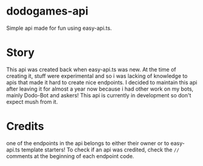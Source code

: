 # dodogames-api
Simple api made for fun using easy-api.ts.

# Story
This api was created back when easy-api.ts was new. At the time of creating it, stuff were experimental and so i was lacking of knowledge to apis that made it hard to create nice endpoints. I decided to maintain this api after leaving it for almost a year now because i had other work on my bots, mainly Dodo-Bot and askers! This api is currently in development so don't expect mush from it.

# Credits
one of the endpoints in the api belongs to either their owner or to easy-api.ts template starters! To check if an api was credited, check the `//` comments at the beginning of each endpoint code.

